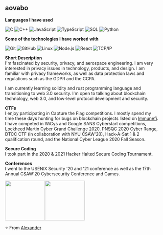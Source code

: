 ## aovabo

**Languages I have used**

![C](https://img.shields.io/badge/-C-000000?style=flat&logo=C)
![C++](https://img.shields.io/badge/-C++-000000?style=flat&logo=C%2B%2B&logoColor=00599C)
![JavaScript](https://img.shields.io/badge/-JavaScript-000000?style=flat&logo=javascript)
![TypeScript](https://img.shields.io/badge/-TypeScript-000000?style=flat&logo=typescript&logoColor=007ACC)
![SQL](https://img.shields.io/badge/-SQL-000000?style=flat&logo=MySQL)
![Python](https://img.shields.io/badge/-Python-000000?style=flat&logo=python)

**Some of the technologies I have worked with**

![Git](https://img.shields.io/badge/-Git-000000?style=flat&logo=git&logoColor=F05032)
![GitHub](https://img.shields.io/badge/-GitHub-000000?style=flat&logo=github&logoColor=FFFFFF)
![Linux](https://img.shields.io/badge/-Linux-000000?style=flat&logo=linux&logoColor=FCC624)
![Node.js](https://img.shields.io/badge/-Node.js-000000?style=flat&logo=node.js&logoColor=339933)
![React](https://img.shields.io/badge/-React-000000?style=flat&logo=React&logoColor=61DAFB)
![TCP/IP](https://img.shields.io/badge/-TCP/IP-000000?style=flat&logo=cisco&logoColor=white)


**Short Description**  
I'm fascinated by security, privacy, and aerospace engineering. I am very interested in privacy issues in technology, products, and design. I am familiar with privacy frameworks, as well as data protection laws and regulations such as the GDPR and the CCPA. 

I am currently learning solidity and rust programming language and transitioning to web 3.0 security. I'm open to talking about blockchain technology, web 3.0, and low-level protocol development and security. 

**CTFs**  
I enjoy participating in Capture the Flag competitions. I mostly spend my time these days hunting for bugs on blockchain projects listed on [Immunefi](https://immunefi.com/explore/). I have competed in WiCys and Google SANS Cyberstart competitions, Lockheed Martin Cyber Grand Challenge 2020, PNSQC 2020 Cyber Range, DTCC CTF (in collaboration with NYU CSAW'20), Hack-A-Sat 1 & 2 qualification round, and the National Cyber League 2020 Fall Season.

**Secure Coding**  
I took part in the 2020 & 2021 Hacker Halted Secure Coding Tournament.

**Conferences**  
I went to the USENIX Security '20 and '21 conference as well as the 17th Annual CSAW'20 Cybersecurity Conference and Games.

<img align="" height='130px' src="https://github-readme-stats.vercel.app/api?username=aovabo&hide_title=true&show_icons=true&include_all_commits=true&line_height=21&bg_color=0,EC6C6C,FFD479,FFFC79,73FA79&theme=graywhite" /><img align="" height='130px' src="https://github-readme-stats.vercel.app/api/top-langs/?username=aovabo&hide_title=true&layout=compact&bg_color=0,73FA79,73FDFF,7A81FF&theme=graywhite" />

⭐️ From [Alexander](https://github.com/aovabo)
